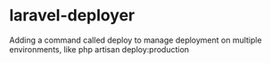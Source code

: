 # laravel-deployer
Adding a command called deploy to manage deployment on multiple environments, like php artisan deploy:production
